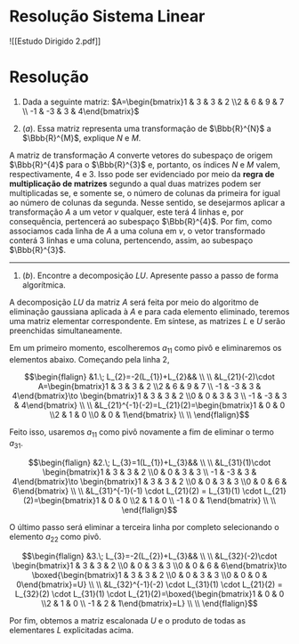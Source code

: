 # Resolução Sistema Linear

![[Estudo Dirigido 2.pdf]]

# Resolução

1. Dada a seguinte matriz: $A=\begin{bmatrix}1 & 3 & 3 & 2 \\2 & 6 & 9 & 7 \\ -1 & -3 & 3 & 4\end{bmatrix}$

1. $(a).$ Essa matriz representa uma transformação de $\Bbb{R}^{N}$ a $\Bbb{R}^{M}$, explique $N$ e $M$.

A matriz de transformação $A$ converte vetores do subespaço de origem $\Bbb{R}^{4}$ para o $\Bbb{R}^{3}$ e, portanto, os índices $N$ e $M$ valem, respectivamente, 4 e 3. Isso pode ser evidenciado por meio da **regra de multiplicação de matrizes** segundo a qual duas matrizes podem ser multiplicadas se, e somente se, o número de colunas da primeira for igual ao número de colunas da segunda. Nesse sentido, se desejarmos aplicar a transformação $A$ a um vetor $v$ qualquer, este terá 4 linhas e, por consequência, pertencerá ao subespaço $\Bbb{R}^{4}$. Por fim, como associamos cada linha de $A$ a uma coluna em $v$, o vetor transformado conterá 3 linhas e uma coluna, pertencendo, assim, ao subespaço $\Bbb{R}^{3}$.

***

1. $(b).$ Encontre a decomposição $LU$. Apresente passo a passo de forma algorítmica.

A decomposição $LU$ da matriz $A$ será feita por meio do algoritmo de eliminação gaussiana aplicada à $A$ e para cada elemento eliminado, teremos uma matriz elementar correspondente. Em síntese, as matrizes $L$ e $U$ serão preenchidas simultaneamente.

Em um primeiro momento, escolheremos $a_{11}$ como pivô e eliminaremos os elementos abaixo. Começando pela linha 2,

```math
\begin{flalign}
&1.\;  L_{2}=-2(L_{1})+L_{2}&& \\ \\
&L_{21}(-2)\cdot A=\begin{bmatrix}1 & 3 & 3 & 2 \\2 & 6 & 9 & 7 \\ -1 & -3 & 3 & 4\end{bmatrix}\to \begin{bmatrix}1 & 3 & 3 & 2 \\0 & 0 & 3 & 3 \\ -1 & -3 & 3 & 4\end{bmatrix} \\ \\
&L_{21}^{-1}(-2)=L_{21}(2)=\begin{bmatrix}1 & 0 & 0 \\2 & 1 & 0 \\0 & 0 & 1\end{bmatrix} \\ \\
\end{flalign}
```

Feito isso, usaremos $a_{11}$ como pivô novamente a fim de eliminar o termo $a_{31}$.

```math
\begin{flalign}
&2.\; L_{3}=1(L_{1})+L_{3}&& \\ \\
&L_{31}(1)\cdot \begin{bmatrix}1 & 3 & 3 & 2 \\0 & 0 & 3 & 3 \\ -1 & -3 & 3 & 4\end{bmatrix}\to \begin{bmatrix}1 & 3 & 3 & 2 \\0 & 0 & 3 & 3 \\0 & 0 & 6 & 6\end{bmatrix} \\ \\
&L_{31}^{-1}(-1) \cdot L_{21}(2) = L_{31}(1) \cdot L_{21}(2)=\begin{bmatrix}1 & 0 & 0 \\2 & 1 & 0 \\ -1 & 0 & 1\end{bmatrix} \\ \\
\end{flalign}
```

O último passo será eliminar a terceira linha por completo selecionando o elemento $a_{22}$ como pivô.

```math
\begin{flalign}
&3.\; L_{3}=-2(L_{2})+L_{3}&&  \\ \\
&L_{32}(-2)\cdot \begin{bmatrix}1 & 3 & 3 & 2 \\0 & 0 & 3 & 3 \\0 & 0 & 6 & 6\end{bmatrix}\to \boxed{\begin{bmatrix}1 & 3 & 3 & 2 \\0 & 0 & 3 & 3 \\0 & 0 & 0 & 0\end{bmatrix}=U} \\ \\
&L_{32}^{-1}(-2) \cdot L_{31}(1) \cdot L_{21}(2) = L_{32}(2) \cdot L_{31}(1) \cdot L_{21}(2)=\boxed{\begin{bmatrix}1 & 0 & 0 \\2 & 1 & 0 \\ -1 & 2 & 1\end{bmatrix}=L} \\ \\
\end{flalign}
```

Por fim, obtemos a matriz escalonada $U$ e o produto de todas as elementares $L$ explicitadas acima.
